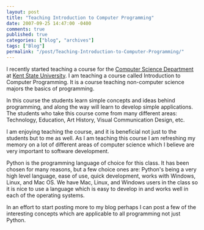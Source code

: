 ```yaml
---
layout: post
title: "Teaching Introduction to Computer Programming"
date: 2007-09-25 14:47:00 -0400
comments: true
published: true
categories: ["blog", "archives"]
tags: ["Blog"]
permalink: "/post/Teaching-Introduction-to-Computer-Programming/"
---
```

<!-- more -->



<p>I recently started teaching a course for the <a href="http://www.cs.kent.edu/">Computer Science Department</a> at <a href="http://www.kent.edu/">Kent State University</a>. I am teaching a course called Introduction to Computer Programming. It is a course teaching non-computer science majors the basics of programming.</p>
<p>In this course the students learn simple concepts and ideas behind programming, and along the way will learn to develop simple applications. The students who take this course come from many different areas: Technology, Education, Art History, Visual Communication Design, etc.</p>
<p>I am enjoying teaching the course, and it is beneficial not just to the students but to me as well. As I am teaching this course I am refreshing my memory on a lot of different areas of computer science which I believe are very important to software development.</p>
<p>Python is the programming language of choice for this class. It has been chosen for many reasons, but a few choice ones are: Python's being a very high level language, ease of use, quick development, works with Windows, Linux, and Mac OS. We have Mac, Linux, and Windows users in the class so it is nice to use a language which is easy to develop in and works well in each of the operating systems.</p>
<p>In an effort to start posting more to my blog perhaps I can post a few of the interesting concepts which are applicable to all programming not just Python.</p>
